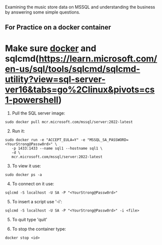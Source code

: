 Examining the music store data on MSSQL and understanding the business by answering some simple questions. 

## For Practice on a docker container

# Make sure [docker](https://www.docker.com) and sqlcmd(https://learn.microsoft.com/en-us/sql/tools/sqlcmd/sqlcmd-utility?view=sql-server-ver16&tabs=go%2Clinux&pivots=cs1-powershell)

1. Pull the SQL server image:
```
sudo docker pull mcr.microsoft.com/mssql/server:2022-latest

```

2. Run it:
```
sudo docker run -e "ACCEPT_EULA=Y" -e "MSSQL_SA_PASSWORD=<YourStrong@Passw0rd>" \
   -p 1433:1433 --name sql1 --hostname sql1 \
   -d \
   mcr.microsoft.com/mssql/server:2022-latest
```
3. To view it use:

```
sudo docker ps -a

```
4. To connect on it use:

```
sqlcmd -S localhost -U SA -P "<YourStrong@Passw0rd>"

```
5. To insert a script use '-i':
```
sqlcmd -S localhost -U SA -P "<YourStrong@Passw0rd>" -i <file>

```
5. To quit type 'quit'

6. To stop the container type:

```
docker stop <id>

```
